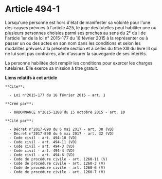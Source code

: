 # Article 494-1

Lorsqu'une personne est hors d'état de manifester sa volonté pour l'une des causes prévues à l'article 425, le juge des
tutelles peut habiliter une ou plusieurs personnes choisies parmi ses proches au sens du 2° du I de l'article 1er de la loi
n° 2015-177 du 16 février 2015 à la représenter ou à passer un ou des actes en son nom dans les conditions et selon les
modalités prévues à la présente section et à celles du titre XIII du livre III qui ne lui sont pas contraires, afin d'assurer
la sauvegarde de ses intérêts.

La personne habilitée doit remplir les conditions pour exercer les charges tutélaires. Elle exerce sa mission à titre
gratuit.

**Liens relatifs à cet article**

	**Cite**:

	  - Loi n°2015-177 du 16 février 2015 - art. 1

	**Créé par**:

	  - ORDONNANCE n°2015-1288 du 15 octobre 2015 - art. 10

	**Cité par**:

	  - Décret n°2017-890 du 6 mai 2017 - art. 30 (VD)
	  - Décret n°2017-890 du 6 mai 2017 - art. 32 (VD)
	  - Code civil - art. 494-10 (VD)
	  - Code civil - art. 494-11 (VD)
	  - Code civil - art. 494-3 (VD)
	  - Code civil - art. 494-4 (VD)
	  - Code civil - art. 494-6 (VD)
	  - Code de procédure civile - art. 1260-11 (V)
	  - Code de procédure civile - art. 1260-3 (V)
	  - Code de procédure civile - art. 1260-6 (V)
	  - Code de procédure civile - art. 1260-7 (V)
